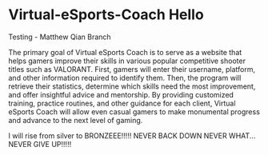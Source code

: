 
# Virtual-eSports-Coach Hello

Testing - Matthew Qian Branch

The primary goal of Virtual eSports Coach is to serve as a website that helps gamers improve their skills in various popular competitive shooter titles such as VALORANT. First, gamers will enter their username, platform, and other information required to identify them. Then, the program will retrieve their statistics, determine which skills need the most improvement, and offer insightful advice and mentorship. By providing customized training, practice routines, and other guidance for each client, Virtual eSports Coach will allow even casual gamers to make monumental progress and advance to the next level of gaming.

I will rise from silver to BRONZEEE!!!!! NEVER BACK DOWN NEVER WHAT... NEVER GIVE UP!!!!!